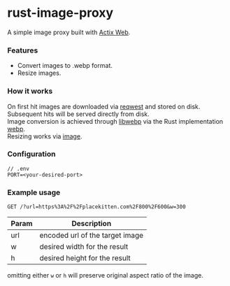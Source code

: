 # rust-image-proxy

A simple image proxy built with [Actix Web](https://actix.rs/).

### Features
- Convert images to .webp format.
- Resize images.

### How it works
On first hit images are downloaded via [reqwest](https://github.com/seanmonstar/reqwest) and stored on disk. Subsequent hits will be served directly from disk.<br>
Image conversion is achieved through [libwebp](https://github.com/webmproject/libwebp) via the Rust implementation [webp](https://github.com/jaredforth/webp).<br>
Resizing works via [image](https://github.com/image-rs/image).

### Configuration
```
// .env
PORT=<your-desired-port>
```

### Example usage
```
GET /?url=https%3A%2F%2Fplacekitten.com%2F800%2F600&w=300
```
| Param | Description                     |
|-------|---------------------------------|
| url   | encoded url of the target image |
| w     | desired width for the result    |
| h     | desired height for the result   |

omitting either `w` or `h` will preserve original aspect ratio of the image.
